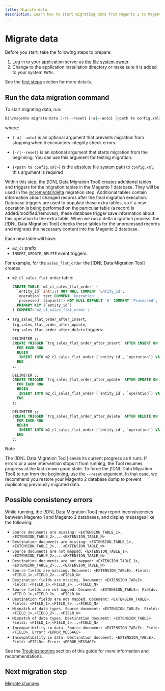 ```yaml
---
title: Migrate data
description: Learn how to start migrating data from Magento 1 to Magento 2 with the [!DNL Data Migration Tool].
---
```


# Migrate data

Before you start, take the following steps to prepare:

1. Log in to your application server as [the file system owner](https://devdocs.magento.com/guides/v2.4/install-gde/prereq/file-sys-perms-over.html).
1. Change to the application installation directory or make sure it is added to your system `PATH`.

See the [first steps](overview.md#first-steps) section for more details.

## Run the data migration command

To start migrating data, run:

```bash
bin/magento migrate:data [-r|--reset] [-a|--auto] {<path to config.xml>}
```

where:

*  `[-a|--auto]` is an optional argument that prevents migration from stopping when it encounters integrity check errors.

*  `[-r|--reset]` is an optional argument that starts migration from the beginning. You can use this argument for testing migration.

*  `{<path to config.xml>}` is the absolute file system path to `config.xml`; this argument is required

Within this step, the [!DNL Data Migration Tool] creates additional tables and triggers for the migration tables in the Magento 1 database. They will be used in the [incremental/delta](delta.md) migration step. Additional tables contain information about changed records after the final migration execution. Database triggers are used to populate these extra tables, so if a new operation is being performed on the particular table (a record is added/modified/removed), these database trigger save information about this operation to the extra table. When we run a delta migration process, the [!DNL Data Migration Tool] checks these tables for the unprocessed records and migrates the necessary content into the Magento 2 database.

Each new table will have:

*  `m2_cl` prefix
*  `INSERT`, `UPDATE`, `DELETE` event triggers.

For example, for the `sales_flat_order` the [!DNL Data Migration Tool] creates:

*  `m2_cl_sales_flat_order` table:

   ```sql
   CREATE TABLE `m2_cl_sales_flat_order` (
     `entity_id` int(11) NOT NULL COMMENT 'Entity_id',
     `operation` text COMMENT 'Operation',
     `processed` tinyint(1) NOT NULL DEFAULT '0' COMMENT 'Processed',
     PRIMARY KEY (`entity_id`)
   ) COMMENT='m2_cl_sales_flat_order';
   ```

*  `trg_sales_flat_order_after_insert`, `trg_sales_flat_order_after_update`, `trg_sales_flat_order_after_delete` triggers:

   ```sql
   DELIMITER ;;
   CREATE TRIGGER `trg_sales_flat_order_after_insert` AFTER INSERT ON `sales_flat_order`
     FOR EACH ROW
     BEGIN
      INSERT INTO m2_cl_sales_flat_order (`entity_id`, `operation`) VALUES (NEW.entity_id, 'INSERT')ON DUPLICATE KEY UPDATE operation = 'INSERT';
     END
   ;;

   DELIMITER ;;
   CREATE TRIGGER `trg_sales_flat_order_after_update` AFTER UPDATE ON `sales_flat_order`
     FOR EACH ROW
     BEGIN
      INSERT INTO m2_cl_sales_flat_order (`entity_id`, `operation`) VALUES (NEW.entity_id, 'UPDATE') ON DUPLICATE KEY UPDATE operation = 'UPDATE';
     END
   ;;

   DELIMITER ;;
   CREATE TRIGGER `trg_sales_flat_order_after_delete` AFTER DELETE ON `sales_flat_order`
     FOR EACH ROW
     BEGIN
      INSERT INTO m2_cl_sales_flat_order (`entity_id`, `operation`) VALUES (OLD.entity_id, 'DELETE')ON DUPLICATE KEY UPDATE operation = 'DELETE';
     END
   ;;
   ```

>[!NOTE]
>
>The [!DNL Data Migration Tool] saves its current progress as it runs. If errors or a user intervention stops it from running, the Tool resumes progress at the last known good state. To force the [!DNL Data Migration Tool] to run from the beginning, use the `--reset` argument. In that case, we recommend you restore your Magento 2 database dump to prevent duplicating previously migrated data.


## Possible consistency errors

While running, the [!DNL Data Migration Tool] may report inconsistencies between Magento 1 and Magento 2 databases, and display messages like the following:

*  `Source documents are missing: <EXTENSION_TABLE_1>,<EXTENSION_TABLE_2>,...<EXTENSION_TABLE_N>`
*  `Destination documents are missing: <EXTENSION_TABLE_1>,<EXTENSION_TABLE_2>,...<EXTENSION_TABLE_N>`
*  `Source documents are not mapped: <EXTENSION_TABLE_1>,<EXTENSION_TABLE_2>,...<EXTENSION_TABLE_N>`
*  `Destination documents are not mapped: <EXTENSION_TABLE_1>,<EXTENSION_TABLE_2>,...<EXTENSION_TABLE_N>`
*  `Source fields are missing. Document: <EXTENSION_TABLE>. Fields: <FIELD_1>,<FIELD_2>...<FIELD_N>`
*  `Destination fields are missing. Document: <EXTENSION_TABLE>. Fields: <FIELD_1>,<FIELD_2>...<FIELD_N>`
*  `Source fields are not mapped. Document: <EXTENSION_TABLE>. Fields: <FIELD_1>,<FIELD_2>...<FIELD_N>`
*  `Destination fields are not mapped. Document: <EXTENSION_TABLE>. Fields: <FIELD_1>,<FIELD_2>...<FIELD_N>`
*  `Mismatch of data types. Source document: <EXTENSION_TABLE>. Fields: <FIELD_1>,<FIELD_2>...<FIELD_N>`
*  `Mismatch of data types. Destination document: <EXTENSION_TABLE>. Fields: <FIELD_1>,<FIELD_2>...<FIELD_N>`
*  `Incompatibility in data. Source document: <EXTENSION_TABLE>. Field: <FIELD>. Error: <ERROR_MESSAGE>`
*  `Incompatibility in data. Destination document: <EXTENSION_TABLE>. Field: <FIELD>. Error: <ERROR_MESSAGE>`

See the [Troubleshooting](https://support.magento.com/hc/en-us/articles/360033020451) section of this guide for more information and recommendations.

## Next migration step

[Migrate changes](delta.md)
